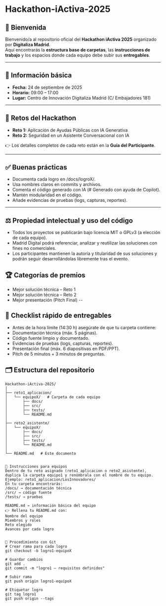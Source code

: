 # Hackathon-iActiva-2025

## 🚀 Bienvenida  
Bienvenido/a al repositorio oficial del **Hackathon iActiva 2025** organizado por **Digitaliza Madrid**.  
Aquí encontrarás la **estructura base de carpetas**, las **instrucciones de trabajo** y los espacios donde cada equipo debe subir sus **entregables**.  

---

## 📅 Información básica  
- **Fecha:** 24 de septiembre de 2025  
- **Horario:** 09:00 – 17:00  
- **Lugar:** Centro de Innovación Digitaliza Madrid (C/ Embajadores 181)  

---

## 🎯 Retos del Hackathon  
- **Reto 1:** Aplicación de Ayudas Públicas con IA Generativa  
- **Reto 2:** Seguridad en un Asistente Conversacional con IA  

👉 Los detalles completos de cada reto están en la **Guía del Participante**.  

---

## ✅ Buenas prácticas
- Documenta cada logro en /docs/logroX/.
- Usa nombres claros en commits y archivos.
- Comenta el código generado con IA (# Generado con ayuda de Copilot).
- Mantén modularidad en el código.
- Añade evidencias de pruebas (logs, capturas, reportes).
---

## ⚖️ Propiedad intelectual y uso del código

- Todos los proyectos se publicarán bajo licencia MIT o GPLv3 (a elección de cada equipo).
- Madrid Digital podrá referenciar, analizar y reutilizar las soluciones con fines no comerciales.
- Los participantes mantienen la autoría y titularidad de sus soluciones y podrán seguir desarrollándolas libremente tras el evento.

## 🏆 Categorías de premios
- Mejor solución técnica – Reto 1
- Mejor solución técnica – Reto 2
- Mejor presentación (Pitch Final)
--

## 📝 Checklist rápido de entregables
- Antes de la hora límite (14:30 h) asegúrate de que tu carpeta contiene:
-  Documentación técnica (máx. 5 páginas).
-  Código fuente limpio y documentado.
-  Evidencias de pruebas (logs, capturas, reportes).
-  Presentación final (máx. 6 diapositivas en PDF/PPT).
-  Pitch de 5 minutos + 3 minutos de preguntas.


## 🗂️ Estructura del repositorio

```text
Hackathon-iActiva-2025/
│
├── reto1_aplicacion/
│   └── equipoX/   # Carpeta de cada equipo
│       ├── docs/
│       ├── src/
│       ├── tests/
│       └── README.md
│
├── reto2_asistente/
│   └── equipoX/
│       ├── docs/
│       ├── src/
│       ├── tests/
│       └── README.md
│
└── README.md   # Este documento


👥 Instrucciones para equipos
Dentro de tu reto asignado (reto1_aplicacion o reto2_asistente), duplica la carpeta equipo1 y renómbrala con el nombre de tu equipo.
Ejemplo: reto1_aplicacion/LosInnovadores/
En tu carpeta encontrarás:
/docs/ → documentación técnica
/src/ → código fuente
/tests/ → pruebas

README.md → información básica del equipo
👉 Rellena tu README.md con:
Nombre del equipo
Miembros y roles
Reto elegido
Avances por cada logro


🔧 Procedimiento con Git
# Crear rama para cada logro
git checkout -b logro1-equipoX

# Guardar cambios
git add .
git commit -m "logro1 – requisitos definidos"

# Subir rama
git push origin logro1-equipoX

# Etiquetar logro
git tag logro1
git push origin --tags
